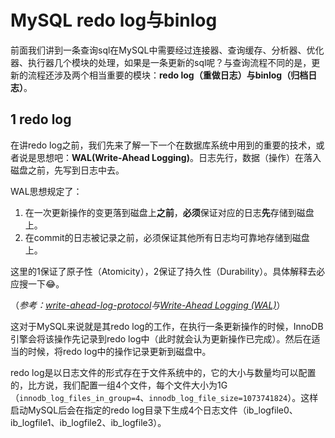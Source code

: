 # MySQL redo log与binlog

前面我们讲到一条查询sql在MySQL中需要经过连接器、查询缓存、分析器、优化器、执行器几个模块的处理，如果是一条更新的sql呢？与查询流程不同的是，更新的流程还涉及两个相当重要的模块：**redo log（重做日志）**与**binlog（归档日志）**。

## 1 redo log

在讲redo log之前，我们先来了解一下一个在数据库系统中用到的重要的技术，或者说是思想吧：**WAL(Write-Ahead Logging)**。日志先行，数据（操作）在落入磁盘之前，先写到日志中去。

WAL思想规定了：

1. 在一次更新操作的变更落到磁盘上**之前**，**必须**保证对应的日志**先**存储到磁盘上。
2. 在commit的日志被记录之前，必须保证其他所有日志均可靠地存储到磁盘上。

这里的1保证了原子性（Atomicity），2保证了持久性（Durability）。具体解释去必应搜一下:joy:。

（*参考：[write-ahead-log-protocol](https://image1.slideserve.com/2209292/write-ahead-log-protocol-l.jpg)*与*[Write-Ahead Logging (WAL)](https://dsf.berkeley.edu/topics/lecs/dbprimer/sld075.htm)*）

这对于MySQL来说就是其redo log的工作，在执行一条更新操作的时候，InnoDB引擎会将该操作先记录到redo log中（此时就会认为更新操作已完成）。然后在适当的时候，将redo log中的操作记录更新到磁盘中。

redo log是以日志文件的形式存在于文件系统中的，它的大小与数量均可以配置的，比方说，我们配置一组4个文件，每个文件大小为1G（`innodb_log_files_in_group=4`、`innodb_log_file_size=1073741824`）。这样启动MySQL后会在指定的redo log目录下生成4个日志文件（ib_logfile0、ib_logfile1、ib_logfile2、ib_logfile3）。

